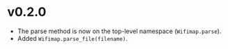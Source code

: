 # v0.2.0
- The parse method is now on the top-level namespace (`Wifimap.parse`).
- Added `Wifimap.parse_file(filename)`.